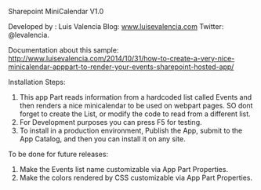 Sharepoint MiniCalendar V1.0

Developed by : Luis Valencia
Blog: www.luisevalencia.com
Twitter: @levalencia.

Documentation about this sample:
http://www.luisevalencia.com/2014/10/31/how-to-create-a-very-nice-minicalendar-apppart-to-render-your-events-sharepoint-hosted-app/


Installation Steps:
1. This app Part reads information from a hardcoded list called Events and then renders a nice minicalendar to be used on webpart pages.
SO dont forget to create the List, or modify the code to read from a different list.
2.  For Development purposes you can press F5 for testing.
3.  To install in a production environment, Publish the App, submit to the App Catalog, and then you can install it on any site.

To be done for future releases:
1. Make the Events list name customizable via App Part Properties.
2. Make the colors rendered by CSS customizable via App Part Properties.

